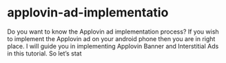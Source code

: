 # applovin-ad-implementatio
Do you want to know the Applovin ad implementation process? If you wish to implement the Applovin ad on your android phone then you are in right place. I will guide you in implementing Applovin Banner and Interstitial Ads in this tutorial. So let’s stat
